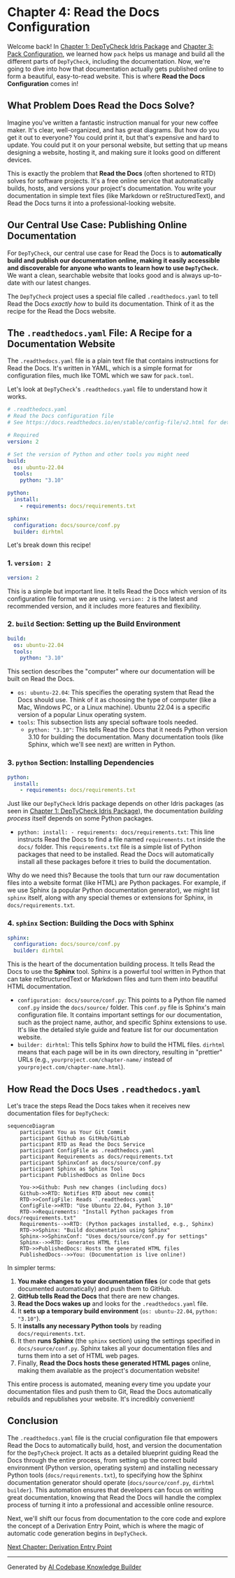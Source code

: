 # Chapter 4: Read the Docs Configuration

Welcome back! In [Chapter 1: DepTyCheck Idris Package](01_deptycheck_idris_package_.md) and [Chapter 3: Pack Configuration](03_pack_configuration_.md), we learned how `pack` helps us manage and build all the different parts of `DepTyCheck`, including the documentation. Now, we're going to dive into how that documentation actually gets published online to form a beautiful, easy-to-read website. This is where **Read the Docs Configuration** comes in!

## What Problem Does Read the Docs Solve?

Imagine you've written a fantastic instruction manual for your new coffee maker. It's clear, well-organized, and has great diagrams. But how do you get it out to everyone? You could print it, but that's expensive and hard to update. You could put it on your personal website, but setting that up means designing a website, hosting it, and making sure it looks good on different devices.

This is exactly the problem that **Read the Docs** (often shortened to RTD) solves for software projects. It's a free online service that automatically builds, hosts, and versions your project's documentation. You write your documentation in simple text files (like Markdown or reStructuredText), and Read the Docs turns it into a professional-looking website.

## Our Central Use Case: Publishing Online Documentation

For `DepTyCheck`, our central use case for Read the Docs is to **automatically build and publish our documentation online, making it easily accessible and discoverable for anyone who wants to learn how to use `DepTyCheck`.** We want a clean, searchable website that looks good and is always up-to-date with our latest changes.

The `DepTyCheck` project uses a special file called `.readthedocs.yaml` to tell Read the Docs *exactly how* to build its documentation. Think of it as the recipe for the Read the Docs website.

## The `.readthedocs.yaml` File: A Recipe for a Documentation Website

The `.readthedocs.yaml` file is a plain text file that contains instructions for Read the Docs. It's written in YAML, which is a simple format for configuration files, much like TOML which we saw for `pack.toml`.

Let's look at `DepTyCheck`'s `.readthedocs.yaml` file to understand how it works.

```yaml
# .readthedocs.yaml
# Read the Docs configuration file
# See https://docs.readthedocs.io/en/stable/config-file/v2.html for details

# Required
version: 2

# Set the version of Python and other tools you might need
build:
  os: ubuntu-22.04
  tools:
    python: "3.10"

python:
  install:
    - requirements: docs/requirements.txt

sphinx:
  configuration: docs/source/conf.py
  builder: dirhtml
```

Let's break down this recipe!

### 1. `version: 2`

```yaml
version: 2
```
This is a simple but important line. It tells Read the Docs which version of its configuration file format we are using. `version: 2` is the latest and recommended version, and it includes more features and flexibility.

### 2. `build` Section: Setting up the Build Environment

```yaml
build:
  os: ubuntu-22.04
  tools:
    python: "3.10"
```
This section describes the "computer" where our documentation will be built on Read the Docs.
*   `os: ubuntu-22.04`: This specifies the operating system that Read the Docs should use. Think of it as choosing the type of computer (like a Mac, Windows PC, or a Linux machine). Ubuntu 22.04 is a specific version of a popular Linux operating system.
*   `tools`: This subsection lists any special software tools needed.
    *   `python: "3.10"`: This tells Read the Docs that it needs Python version 3.10 for building the documentation. Many documentation tools (like Sphinx, which we'll see next) are written in Python.

### 3. `python` Section: Installing Dependencies

```yaml
python:
  install:
    - requirements: docs/requirements.txt
```
Just like our `DepTyCheck` Idris package depends on other Idris packages (as seen in [Chapter 1: DepTyCheck Idris Package](01_deptycheck_idris_package_.md)), the documentation *building process* itself depends on some Python packages.
*   `python: install: - requirements: docs/requirements.txt`: This line instructs Read the Docs to find a file named `requirements.txt` inside the `docs/` folder. This `requirements.txt` file is a simple list of Python packages that need to be installed. Read the Docs will automatically install all these packages before it tries to build the documentation.

Why do we need this? Because the tools that turn our raw documentation files into a website format (like HTML) are Python packages. For example, if we use Sphinx (a popular Python documentation generator), we might list `sphinx` itself, along with any special themes or extensions for Sphinx, in `docs/requirements.txt`.

### 4. `sphinx` Section: Building the Docs with Sphinx

```yaml
sphinx:
  configuration: docs/source/conf.py
  builder: dirhtml
```
This is the heart of the documentation building process. It tells Read the Docs to use the **Sphinx** tool. Sphinx is a powerful tool written in Python that can take reStructuredText or Markdown files and turn them into beautiful HTML documentation.
*   `configuration: docs/source/conf.py`: This points to a Python file named `conf.py` inside the `docs/source/` folder. This `conf.py` file is Sphinx's main configuration file. It contains important settings for our documentation, such as the project name, author, and specific Sphinx extensions to use. It's like the detailed style guide and feature list for our documentation website.
*   `builder: dirhtml`: This tells Sphinx *how* to build the HTML files. `dirhtml` means that each page will be in its own directory, resulting in "prettier" URLs (e.g., `yourproject.com/chapter-name/` instead of `yourproject.com/chapter-name.html`).

## How Read the Docs Uses `.readthedocs.yaml`

Let's trace the steps Read the Docs takes when it receives new documentation files for `DepTyCheck`:

```mermaid
sequenceDiagram
    participant You as Your Git Commit
    participant Github as GitHub/GitLab
    participant RTD as Read the Docs Service
    participant ConfigFile as .readthedocs.yaml
    participant Requirements as docs/requirements.txt
    participant SphinxConf as docs/source/conf.py
    participant Sphinx as Sphinx Tool
    participant PublishedDocs as Online Docs

    You->>Github: Push new changes (including docs)
    Github->>RTD: Notifies RTD about new commit
    RTD->>ConfigFile: Reads `.readthedocs.yaml`
    ConfigFile->>RTD: "Use Ubuntu 22.04, Python 3.10"
    RTD->>Requirements: "Install Python packages from docs/requirements.txt"
    Requirements-->>RTD: (Python packages installed, e.g., Sphinx)
    RTD->>Sphinx: "Build documentation using Sphinx"
    Sphinx->>SphinxConf: "Uses docs/source/conf.py for settings"
    Sphinx-->>RTD: Generates HTML files
    RTD->>PublishedDocs: Hosts the generated HTML files
    PublishedDocs-->>You: (Documentation is live online!)
```

In simpler terms:
1.  **You make changes to your documentation files** (or code that gets documented automatically) and push them to GitHub.
2.  **GitHub tells Read the Docs** that there are new changes.
3.  **Read the Docs wakes up** and looks for the `.readthedocs.yaml` file.
4.  It **sets up a temporary build environment** (`os: ubuntu-22.04`, `python: "3.10"`).
5.  It **installs any necessary Python tools** by reading `docs/requirements.txt`.
6.  It then **runs Sphinx** (the `sphinx` section) using the settings specified in `docs/source/conf.py`. Sphinx takes all your documentation files and turns them into a set of HTML web pages.
7.  Finally, **Read the Docs hosts these generated HTML pages** online, making them available as the project's documentation website!

This entire process is automated, meaning every time you update your documentation files and push them to Git, Read the Docs automatically rebuilds and republishes your website. It's incredibly convenient!

## Conclusion

The `.readthedocs.yaml` file is the crucial configuration file that empowers Read the Docs to automatically build, host, and version the documentation for the `DepTyCheck` project. It acts as a detailed blueprint guiding Read the Docs through the entire process, from setting up the correct build environment (Python version, operating system) and installing necessary Python tools (`docs/requirements.txt`), to specifying how the Sphinx documentation generator should operate (`docs/source/conf.py`, `dirhtml builder`). This automation ensures that developers can focus on writing great documentation, knowing that Read the Docs will handle the complex process of turning it into a professional and accessible online resource.

Next, we'll shift our focus from documentation to the core code and explore the concept of a Derivation Entry Point, which is where the magic of automatic code generation begins in `DepTyCheck`.

[Next Chapter: Derivation Entry Point](05_derivation_entry_point_.md)

---

Generated by [AI Codebase Knowledge Builder](https://github.com/The-Pocket/Tutorial-Codebase-Knowledge)